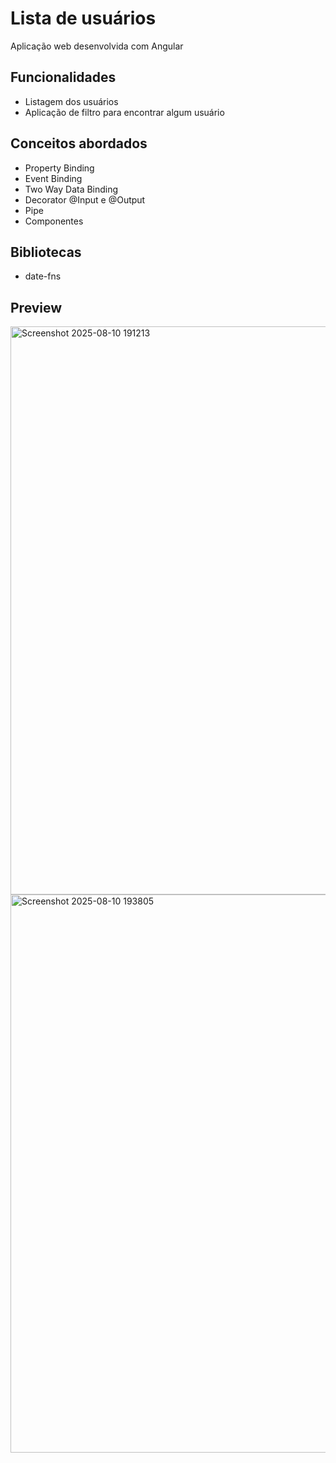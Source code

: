 # Lista de usuários

Aplicação web desenvolvida com Angular 

## Funcionalidades
- Listagem dos usuários 
- Aplicação de filtro para encontrar algum usuário

## Conceitos abordados
- Property Binding
- Event Binding
- Two Way Data Binding
- Decorator @Input e @Output
- Pipe
- Componentes

## Bibliotecas
- date-fns

## Preview
<img width="1912" height="909" alt="Screenshot 2025-08-10 191213" src="https://github.com/user-attachments/assets/ebe5c4a5-42bd-4452-8f10-144807354f42" />
<img width="1908" height="893" alt="Screenshot 2025-08-10 193805" src="https://github.com/user-attachments/assets/f2dbe182-ef5b-474d-a6e1-9e5d27e67b31" />
